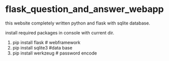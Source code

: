 # flask_question_and_answer_webapp
this website completely written python and flask with sqlite database.

install required packages in console with current dir.
  1. pip install flask # webframework
  2. pip install sqlite3 #data base
  3. pip install werkzeug # password encode
  
